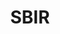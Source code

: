 ---
# This topic lives at
# https://digital.gov/topics/sbir

slug: "sbir"

# Topic Title
title: "SBIR"

# description — keep it short and clear
summary: ""


# Weight
weight: 1

# For more information on managing topics,
# see https://github.com/GSA/digitalgov.gov/wiki
---